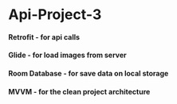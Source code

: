 # Api-Project-3
#### Retrofit - for api calls
#### Glide - for load images from server
#### Room Database - for save data on local storage
#### MVVM - for the clean project architecture
